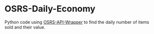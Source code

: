 # OSRS-Daily-Economy
Python code using [OSRS-API-Wrapper](https://github.com/Chasesc/OSRS-API-Wrapper) to find the daily number of items sold and their value.
